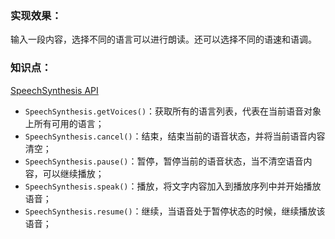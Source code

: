 ### 实现效果：
输入一段内容，选择不同的语言可以进行朗读。还可以选择不同的语速和语调。

### 知识点：
[SpeechSynthesis API](https://developer.mozilla.org/en-US/docs/Web/API/SpeechSynthesis)

-   `SpeechSynthesis.getVoices()`：获取所有的语言列表，代表在当前语音对象上所有可用的语言；
-   `SpeechSynthesis.cancel()`：结束，结束当前的语音状态，并将当前语音内容清空；
-   `SpeechSynthesis.pause()`：暂停，暂停当前的语音状态，当不清空语音内容，可以继续播放；
-   `SpeechSynthesis.speak()`：播放，将文字内容加入到播放序列中并开始播放语音；
-   `SpeechSynthesis.resume()`：继续，当语音处于暂停状态的时候，继续播放该语音；
